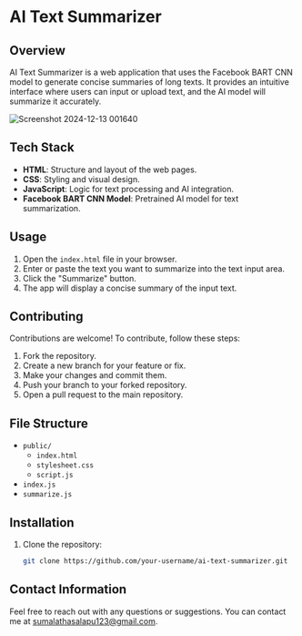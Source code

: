 # AI Text Summarizer

## Overview
AI Text Summarizer is a web application that uses the Facebook BART CNN model to generate concise summaries of long texts. It provides an intuitive interface where users can input or upload text, and the AI model will summarize it accurately.

![Screenshot 2024-12-13 001640](https://github.com/user-attachments/assets/54254155-90ee-4879-9f82-232500e9bace)


## Tech Stack
- **HTML**: Structure and layout of the web pages.
- **CSS**: Styling and visual design.
- **JavaScript**: Logic for text processing and AI integration.
- **Facebook BART CNN Model**: Pretrained AI model for text summarization.

## Usage
1. Open the `index.html` file in your browser.
2. Enter or paste the text you want to summarize into the text input area.
3. Click the "Summarize" button.
4. The app will display a concise summary of the input text.

## Contributing
Contributions are welcome! To contribute, follow these steps:

1. Fork the repository.
2. Create a new branch for your feature or fix.
3. Make your changes and commit them.
4. Push your branch to your forked repository.
5. Open a pull request to the main repository.

## File Structure
- `public/`
  - `index.html` 
  - `stylesheet.css` 
  - `script.js` 
- `index.js` 
- `summarize.js` 

## Installation

1. Clone the repository:
   ```bash
   git clone https://github.com/your-username/ai-text-summarizer.git

## Contact Information
Feel free to reach out with any questions or suggestions. You can contact me at [sumalathasalapu123@gmail.com](mailto:sumalathasalapu123@gmail.com).


